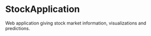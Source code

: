 # StockApplication
Web application giving stock market information, visualizations and predictions.
